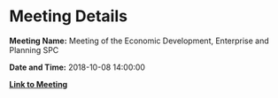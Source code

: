 # Meeting Details

**Meeting Name:** Meeting of the Economic Development, Enterprise and Planning SPC

**Date and Time:** 2018-10-08 14:00:00

**[Link to Meeting](https://www.limerick.ie/council/whats-on/meeting-economic-development-enterprise-and-planning-spc-10)**
